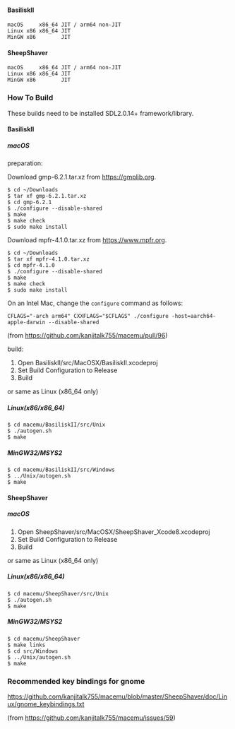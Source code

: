 #### BasiliskII
```
macOS     x86_64 JIT / arm64 non-JIT
Linux x86 x86_64 JIT
MinGW x86        JIT
```
#### SheepShaver
```
macOS     x86_64 JIT / arm64 non-JIT
Linux x86 x86_64 JIT
MinGW x86        JIT
```
### How To Build
These builds need to be installed SDL2.0.14+ framework/library.
#### BasiliskII
##### macOS
preparation:

Download gmp-6.2.1.tar.xz from https://gmplib.org.
```
$ cd ~/Downloads
$ tar xf gmp-6.2.1.tar.xz
$ cd gmp-6.2.1
$ ./configure --disable-shared
$ make
$ make check
$ sudo make install
```
Download mpfr-4.1.0.tar.xz from https://www.mpfr.org.
```
$ cd ~/Downloads
$ tar xf mpfr-4.1.0.tar.xz
$ cd mpfr-4.1.0
$ ./configure --disable-shared
$ make
$ make check
$ sudo make install
```
On an Intel Mac, change the `configure` command as follows:
```
CFLAGS="-arch arm64" CXXFLAGS="$CFLAGS" ./configure -host=aarch64-apple-darwin --disable-shared 
```
(from https://github.com/kanjitalk755/macemu/pull/96)

build:
1. Open BasiliskII/src/MacOSX/BasiliskII.xcodeproj
1. Set Build Configuration to Release
1. Build

or same as Linux (x86_64 only)

##### Linux(x86/x86_64)
```
$ cd macemu/BasiliskII/src/Unix
$ ./autogen.sh
$ make
```
##### MinGW32/MSYS2
```
$ cd macemu/BasiliskII/src/Windows
$ ../Unix/autogen.sh
$ make
```
#### SheepShaver
##### macOS
1. Open SheepShaver/src/MacOSX/SheepShaver_Xcode8.xcodeproj
1. Set Build Configuration to Release
1. Build

or same as Linux (x86_64 only)

##### Linux(x86/x86_64)
```
$ cd macemu/SheepShaver/src/Unix
$ ./autogen.sh
$ make
```
##### MinGW32/MSYS2
```
$ cd macemu/SheepShaver
$ make links
$ cd src/Windows
$ ../Unix/autogen.sh
$ make
```
### Recommended key bindings for gnome
https://github.com/kanjitalk755/macemu/blob/master/SheepShaver/doc/Linux/gnome_keybindings.txt

(from https://github.com/kanjitalk755/macemu/issues/59)
